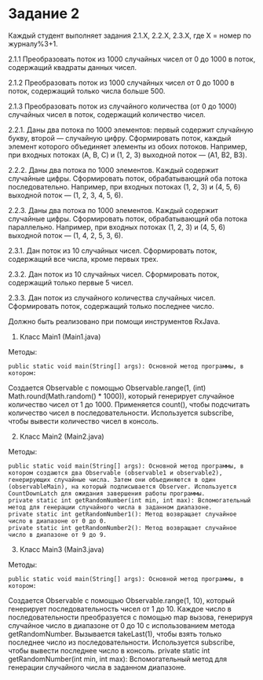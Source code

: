 # Задание 2
Каждый студент выполняет задания 2.1.X, 2.2.X, 2.3.X, где X = номер по журналу%3+1.

2.1.1 Преобразовать поток из 1000 случайных чисел от 0 до 1000 в поток,
содержащий квадраты данных чисел.

2.1.2 Преобразовать поток из 1000 случайных чисел от 0 до 1000 в поток,
содержащий только числа больше 500.

2.1.3 Преобразовать поток из случайного количества (от 0 до 1000)
случайных чисел в поток, содержащий количество чисел.

2.2.1. Даны два потока по 1000 элементов: первый содержит случайную
букву, второй — случайную цифру. Сформировать поток, каждый элемент
которого объединяет элементы из обоих потоков. Например, при входных
потоках (A, B, C) и (1, 2, 3) выходной поток — (A1, B2, B3).

2.2.2. Даны два потока по 1000 элементов. Каждый содержит случайные
цифры. Сформировать поток, обрабатывающий оба потока последовательно.
Например, при входных потоках (1, 2, 3) и (4, 5, 6) выходной поток — (1, 2, 3, 4,
5, 6).

2.2.3. Даны два потока по 1000 элементов. Каждый содержит случайные
цифры. Сформировать поток, обрабатывающий оба потока параллельно.
Например, при входных потоках (1, 2, 3) и (4, 5, 6) выходной поток — (1, 4, 2, 5,
3, 6).

2.3.1. Дан поток из 10 случайных чисел. Сформировать поток, содержащий
все числа, кроме первых трех.

2.3.2. Дан поток из 10 случайных чисел. Сформировать поток, содержащий
только первые 5 чисел.

2.3.3. Дан поток из случайного количества случайных чисел. Сформировать
поток, содержащий только последнее число.

Должно быть реализовано при помощи инструментов RxJava.


1. Класс Main1 (Main1.java)

Методы:

    public static void main(String[] args): Основной метод программы, в котором:
Создается Observable с помощью Observable.range(1, (int) Math.round(Math.random() * 1000)), который генерирует случайное количество чисел от 1 до 1000.
Применяется count(), чтобы подсчитать количество чисел в последовательности.
Используется subscribe, чтобы вывести количество чисел в консоль.


2. Класс Main2 (Main2.java)

Методы:

    public static void main(String[] args): Основной метод программы, в котором создаются два Observable (observable1 и observable2), генерирующих случайные числа. Затем они объединяются в один (observableMain), на который подписывается Observer. Используется CountDownLatch для ожидания завершения работы программы.
    private static int getRandomNumber(int min, int max): Вспомогательный метод для генерации случайного числа в заданном диапазоне.
    private static int getRandomNumber1(): Метод возвращает случайное число в диапазоне от 0 до 0.
    private static int getRandomNumber2(): Метод возвращает случайное число в диапазоне от 9 до 9.

3. Класс Main3 (Main3.java)

Методы:

    public static void main(String[] args): Основной метод программы, в котором:
Создается Observable с помощью Observable.range(1, 10), который генерирует последовательность чисел от 1 до 10.
Каждое число в последовательности преобразуется с помощью map вызова, генерируя случайное число в диапазоне от 0 до 10 с использованием метода getRandomNumber.
Вызывается takeLast(1), чтобы взять только последнее число из последовательности.
Используется subscribe, чтобы вывести последнее число в консоль.
private static int getRandomNumber(int min, int max): Вспомогательный метод для генерации случайного числа в заданном диапазоне.